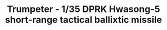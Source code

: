 ---
layout: product
title: "Trumpeter - 1/35 DPRK Hwasong-5 short-range tactical ballixtic missile"
price: "15000" 
desc: "N/A"
img_path: "/assets/img/TRU01058.jpg"
brand: "N/A"
available: false
special_offer: false
new: false
soon: false
cat: "010000"
subcat: "013400"
subsubcat: "0N/A"
sifra: "TRU01058"
---